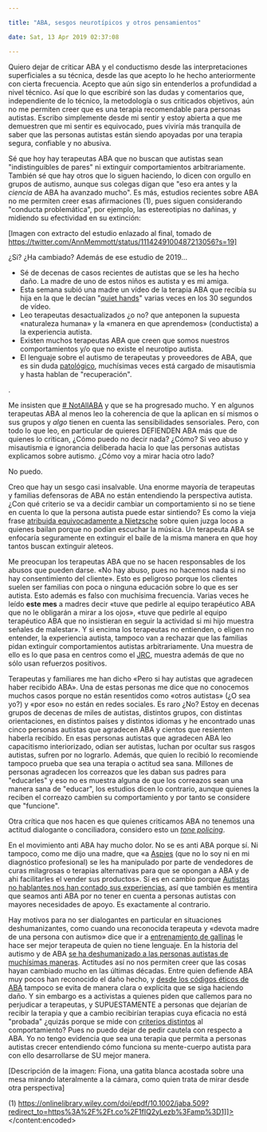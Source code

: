 ```yaml
---

title: "ABA, sesgos neurotípicos y otros pensamientos"

date: Sat, 13 Apr 2019 02:37:08

---
```

Quiero dejar de criticar ABA y el conductismo desde las interpretaciones superficiales a su técnica, desde las que acepto lo he hecho anteriormente con cierta frecuencia. Acepto que aún sigo sin entenderlos a profundidad a nivel técnico. Así que lo que escribiré son las dudas y comentarios que, independiente de lo técnico, la metodología o sus criticados objetivos, aún no me permiten creer que es una terapia recomendable para personas autistas. Escribo simplemente desde mi sentir y estoy abierta a que me demuestren que mi sentir es equivocado, pues viviría más tranquila de saber que las personas autistas están siendo apoyadas por una terapia segura, confiable y no abusiva.

Sé que hoy hay terapeutas ABA que no buscan que autistas sean "indistinguibles de pares" ni extinguir comportamientos arbitrariamente. También sé que hay otros que lo siguen haciendo, lo dicen con orgullo en grupos de autismo, aunque sus colegas digan que "eso era antes y la *ciencia* de ABA ha avanzado mucho". Es más, estudios recientes sobre ABA no me permiten creer esas afirmaciones (1), pues siguen considerando "conducta problemática", por ejemplo, las estereotipias no dañinas, y midiendo su efectividad en su extinción:


[Imagen con extracto del estudio enlazado al final, tomado de https://twitter.com/AnnMemmott/status/1114249100487213056?s=19]

¿Si? ¿Ha cambiado? Además de ese estudio de 2019...
 
 * Sé de decenas de casos recientes de autistas que se les ha hecho daño. La madre de uno de estos niños es autista y es mi amiga. 
* Esta semana subió una madre un vídeo de la terapia ABA que recibía su hija en la que le decían "<a target="_blank" rel="noopener" href="https://juststimming.wordpress.com/2011/10/05/quiet-hands/">quiet hands</a>" varias veces en los 30 segundos de vídeo. 
* Leo terapeutas desactualizados ¿o no? que anteponen la supuesta «naturaleza humana» y la «manera en que aprendemos» (conductista) a la experiencia autista. 
* Existen muchos terapeutas ABA que creen que somos nuestros comportamientos y/o que no existe el neurotipo autista. 
* El lenguaje sobre el autismo de terapeutas y proveedores de ABA, que es sin duda <a target="_blank" rel="noopener" href="https://neurolatino.wordpress.com/2016/06/08/desechen-las-herramientas-del-amo-liberandonos-del-paradigma-de-la-patologia/">patológico</a>, muchísimas veces está cargado de misautismia y hasta hablan de "recuperación". 
 
.

Me insisten que <a target="_blank" rel="noopener" href="https://twitter.com/abaukdiscussion/status/1015370240690196481?s=19"># NotAllABA</a> y que se ha progresado mucho. Y en algunos terapeutas ABA al menos leo la coherencia de que la aplican en sí mismos o sus grupos y *algo* tienen en cuenta las sensibilidades sensoriales. Pero, con todo lo que leo, en particular de quieres DEFIENDEN ABA más que de quienes lo critican, ¿Cómo puedo no decir nada? ¿Cómo? Si veo abuso y misautismia e ignorancia deliberada hacia lo que las personas autistas explicamos sobre autismo. ¿Cómo voy a mirar hacia otro lado?

No puedo.

Creo que hay un sesgo casi insalvable. Una enorme mayoría de terapeutas y familias defensoras de ABA no están entendiendo la perspectiva autista. ¿Con qué criterio se va a decidir cambiar un comportamiento si no se tiene en cuenta lo que la persona autista puede estar sintiendo? Es como la vieja frase <a target="_blank" rel="noopener" href="https://gustavolaime.weebly.com/blog-sobre-nietzsche/la-cita-mal-atribuida-a-nietzsche">atribuida equivocadamente a Nietzsche</a> sobre quien juzga locos a quienes bailan porque no podían escuchar la música. Un terapeuta ABA se enfocaría seguramente en extinguir el baile de la misma manera en que hoy tantos buscan extinguir aleteos.

Me preocupan los terapeutas ABA que no se hacen responsables de los abusos que pueden darse. «No hay abuso, pues no hacemos nada si no hay consentimiento del cliente». Esto es peligroso porque los clientes suelen ser familias con poca o ninguna educación sobre lo que es ser autista. Esto además es falso con muchísima frecuencia. Varias veces he leído <strong>este mes</strong> a madres decir «tuve que pedirle al equipo terapéutico ABA que no le obligarán a mirar a los ojos», «tuve que pedirle al equipo terapéutico ABA que no insistieran en seguir la actividad si mi hijo muestra señales de malestar». Y si encima los terapeutas no entienden, o eligen no entender, la experiencia autista, tampoco van a rechazar que las familias pidan extinguir comportamientos autistas arbitrariamente. Una muestra de ello es lo que pasa en centros como el <a target="_blank" rel="noopener" href="https://rewardandconsent.blogspot.com/2015/05/the-judge-rotenberg-center-school-of.html?m=1">JRC</a>, muestra además de que no sólo usan refuerzos positivos.

Terapeutas y familiares me han dicho «Pero si hay autistas que agradecen haber recibido ABA». Una de estas personas me dice que no conocemos muchos casos porque no están resentidos como «otros autistas» (¿O sea yo?) y «por eso» no están en redes sociales. Es raro ¿No? Estoy en decenas grupos de decenas de miles de autistas, distintos grupos, con distintas orientaciones, en distintos países y distintos idiomas y he encontrado unas cinco personas autistas que agradecen ABA y cientos que resienten haberla recibido. En esas personas autistas que agradecen ABA leo capacitismo interiorizado, odian ser autistas, luchan por ocultar sus rasgos autistas, sufren por no lograrlo. Además, que quien lo recibió lo recomiende tampoco prueba que sea una terapia o actitud sea sana. Millones de personas agradecen los correazos que les daban sus padres para "educarles" y eso no es muestra alguna de que los correazos sean una manera sana de "educar", los estudios dicen lo contrario, aunque quienes la reciben el correazo cambien su comportamiento y por tanto se considere que "funcione".

Otra crítica que nos hacen es que quienes criticamos ABA no tenemos una actitud dialogante o conciliadora, considero esto un *<a target="_blank" rel="noopener" href="http://beatrizcerezo.com/el-tone-policing-y-la-gestion-de-conflictos/">tone policing</a>*.

En el movimiento anti ABA hay mucho dolor. No se es anti ABA porque sí. Ni tampoco, como me dijo una madre, que «a <a target="_blank" rel="noopener" href="http://wearelikeyourchild.blogspot.com/2014/01/dont-aspie-me.html?m=1">Aspies</a> (que no lo soy ni en mi diagnóstico profesional) se les ha manipulado por parte de vendedores de curas milagrosas o terapias alternativas para que se opongan a ABA y de ahi facilitarles el vender sus productos». Sí es en cambio porque <a target="_blank" rel="noopener" href="https://tania.co.za/non-speaking-autistics-thoughts-on-aba/">Autistas no hablantes nos han contado sus experiencias</a>, así que también es mentira que seamos anti ABA por no tener en cuenta a personas autistas con mayores necesidades de apoyo. Es exactamente al contrario.

Hay motivos para no ser dialogantes en particular en situaciones deshumanizantes, como cuando una reconocida terapeuta y «devota madre de una persona con autismo» dice que ir a <a target="_blank" rel="noopener" href="https://m.facebook.com/ABAUKAutismDiscussion/posts/2251815055096188">entrenamiento de gallinas</a> le hace ser mejor terapeuta de quien no tiene lenguaje. En la historia del autismo y de ABA <a target="_blank" rel="noopener" href="http://autismcrisis.blogspot.com/2009/01/origins-of-aba-based-autism.html?m=1">se ha deshumanizado a las personas autistas de muchísimas maneras</a>. Actitudes así no nos permiten creer que las cosas hayan cambiado mucho en las últimas décadas. Entre quien defiende ABA muy pocos han reconocido el daño hecho, y <a target="_blank" rel="noopener" href="https://traduciendoautistas.wordpress.com/2019/04/06/el-aba-es-realmente-adiestramiento-canino-para-ninos-la-opinion-de-una-entrenadora-de-perros-profesional-the-aspergian/">desde los códigos éticos de ABA</a> tampoco se evita de manera clara o explícita que se siga haciendo daño. Y sin embargo es a activistas a quienes piden que callemos para no perjudicar a terapeutas, y SUPUESTAMENTE a personas que dejarían de recibir la terapia y que a cambio recibirían terapias cuya eficacia no está "probada" ¿quizás porque se mide con <a target="_blank" rel="noopener" href="https://www.ncbi.nlm.nih.gov/m/pubmed/24865120/?i=4&amp;from=/23140036/related">criterios distintos</a> al comportamiento? Pues no puedo dejar de pedir cautela con respecto a ABA. Yo no tengo evidencia que sea una terapia que permita a personas autistas crecer entendiendo cómo funciona su mente-cuerpo autista para con ello desarrollarse de SU mejor manera.

[Descripción de la imagen: Fiona, una gatita blanca acostada sobre una mesa mirando lateralmente a la cámara, como quien trata de mirar desde otra perspectiva]

(1) https://onlinelibrary.wiley.com/doi/epdf/10.1002/jaba.509?redirect_to=https%3A%2F%2Ft.co%2F1fIQ2yLezb%3Famp%3D1]]></content:encoded>
